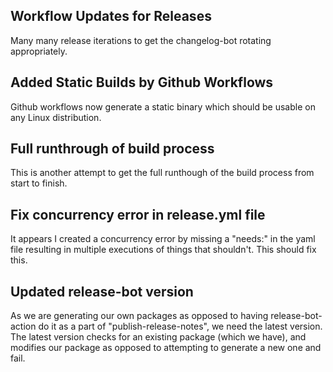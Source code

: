 ## Workflow Updates for Releases

Many many release iterations to get the changelog-bot rotating appropriately.

## Added Static Builds by Github Workflows

Github workflows now generate a static binary which should be usable on any Linux distribution.

## Full runthrough of build process

This is another attempt to get the full runthough of the build process from start to finish.

## Fix concurrency error in release.yml file

It appears I created a concurrency error by missing a "needs:" in the yaml file resulting in multiple executions of things that shouldn't.  This should fix this.

## Updated release-bot version

As we are generating our own packages as opposed to having release-bot-action do it as a part of "publish-release-notes", we need the latest version.  The latest version checks for an existing package (which we have), and modifies our package as opposed to attempting to generate a new one and fail.

